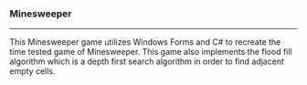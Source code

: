 ### Minesweeper
---
This Minesweeper game utilizes Windows Forms and C# to recreate the time tested game of Minesweeper.
This game also implements the flood fill algorithm which is a depth first search algorithm in order to find adjacent empty cells.

